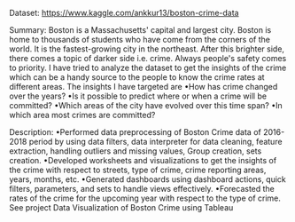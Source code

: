 Dataset: https://www.kaggle.com/ankkur13/boston-crime-data

Summary: Boston is a Massachusetts' capital and largest city. Boston is home to thousands of students who have come from the corners of the world. It is the fastest-growing city in the northeast. After this brighter side, there comes a topic of darker side i.e. crime. Always people's safety comes to priority. I have tried to analyze the dataset to get the insights of the crime which can be a handy source to the people to know the crime rates at different areas. The insights I have targeted are 
•How has crime changed over the years?
•Is it possible to predict where or when a crime will be committed?
•Which areas of the city have evolved over this time span?
•In which area most crimes are committed?


Description:
•Performed data preprocessing of Boston Crime data of 2016-2018 period by using data filters, data interpreter for data cleaning, feature extraction, handling outliers and missing values, Group creation, sets creation.
•Developed worksheets and visualizations to get the insights of the crime with respect to streets, type of crime, crime reporting areas, years, months, etc.
•Generated dashboards using dashboard actions, quick filters, parameters, and sets to handle views effectively.
•Forecasted the rates of the crime for the upcoming year with respect to the type of crime.
See project Data Visualization of Boston Crime using Tableau
